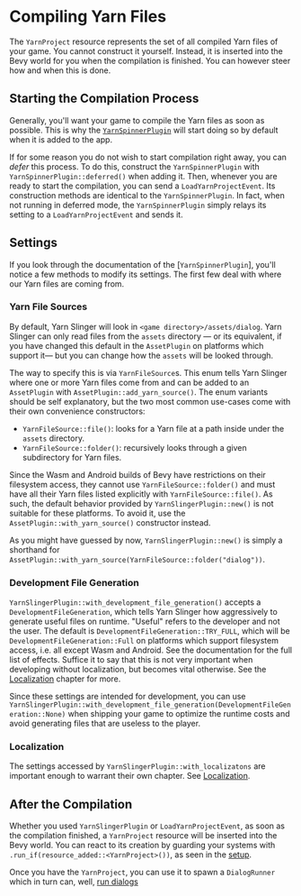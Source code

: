 # Compiling Yarn Files

The `YarnProject` resource represents the set of all compiled Yarn files of 
your game. You cannot construct it yourself. Instead, it is inserted into the Bevy world for
you when the compilation is finished. You can however steer how and when this is done.

## Starting the Compilation Process

Generally, you'll want your game to compile the Yarn files as soon as possible. This
is why the [`YarnSpinnerPlugin`](setup.md) will start doing so by default when it is added to the app.

If for some reason you do not wish to start compilation right away, you can *defer* this process. To do this,
construct the `YarnSpinnerPlugin` with `YarnSpinnerPlugin::deferred()` when adding it. Then, whenever you are ready
to start the compilation, you can send a `LoadYarnProjectEvent`. Its construction methods are identical to the `YarnSpinnerPlugin`.
In fact, when not running in deferred mode, the `YarnSpinnerPlugin` simply relays its setting to a `LoadYarnProjectEvent` and sends it.

## Settings

If you look through the documentation of the [`YarnSpinnerPlugin`], you'll notice a few methods to modify
its settings. The first few deal with where our Yarn files are coming from. 

### Yarn File Sources

By default, Yarn Slinger will look
in `<game directory>/assets/dialog`. Yarn Slinger can only read files from the `assets` directory 
— or its equivalent, if you have changed this default in the `AssetPlugin` on platforms which support it—
but you can change how the `assets` will be looked through.

The way to specify this is via `YarnFileSource`s. This enum tells Yarn Slinger where one or more Yarn files
come from and can be added to an `AssetPlugin` with `AssetPlugin::add_yarn_source()`.
The enum variants should be self explanatory, but the two most common use-cases come with their own convenience constructors:
- `YarnFileSource::file()`: looks for a Yarn file at a path inside under the `assets` directory.
- `YarnFileSource::folder()`: recursively looks through a given subdirectory for Yarn files.

Since the Wasm and Android builds of Bevy have restrictions on their filesystem access,
they cannot use `YarnFileSource::folder()` and must have all their Yarn files listed explicitly with `YarnFileSource::file()`.
As such, the default behavior provided by `YarnSlingerPlugin::new()` is not suitable for these platforms.
To avoid it, use the `AssetPlugin::with_yarn_source()` constructor instead.

As you might have guessed by now, `YarnSlingerPlugin::new()` is simply a shorthand for `AssetPlugin::with_yarn_source(YarnFileSource::folder("dialog"))`.

### Development File Generation

`YarnSlingerPlugin::with_development_file_generation()` accepts a `DevelopmentFileGeneration`, which tells Yarn Slinger how aggressively to generate useful files on runtime.
"Useful" refers to the developer and not the user. The default is `DevelopmentFileGeneration::TRY_FULL`, which will be `DevelopmentFileGeneration::Full` on platforms which support filesystem access, 
i.e. all except Wasm and Android. See the documentation for the full list of effects. Suffice it to say
that this is not very important when developing without localization, but becomes vital otherwise. See the [Localization](localization.md) chapter for more.

Since these settings are intended for development, you can use `YarnSlingerPlugin::with_development_file_generation(DevelopmentFileGeneration::None)` when shipping your game to optimize the runtime costs and
avoid generating files that are useless to the player.

### Localization

The settings accessed by `YarnSlingerPlugin::with_localizatons` are important enough to warrant their own chapter. See [Localization](localization.md).

## After the Compilation

Whether you used `YarnSlingerPlugin` or `LoadYarnProjectEvent`, as soon as the compilation finished, a `YarnProject` resource will be inserted into the Bevy world. 
You can react to its creation by guarding your systems with `.run_if(resource_added::<YarnProject>())`, as seen in the [setup](setup.md).

Once you have the `YarnProject`, you can use it to spawn a `DialogRunner` which in turn can, well, [run dialogs](dialog_runner.md)
